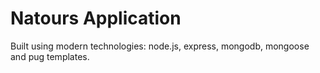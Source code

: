 # Natours Application

Built using modern technologies: node.js, express, mongodb, mongoose and pug templates.